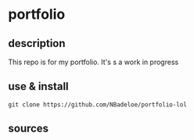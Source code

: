 # portfolio

## description
This repo is for my portfolio. It's s a work in progress

## use & install
```git clone https://github.com/NBadeloe/portfolio-lol```

## sources


